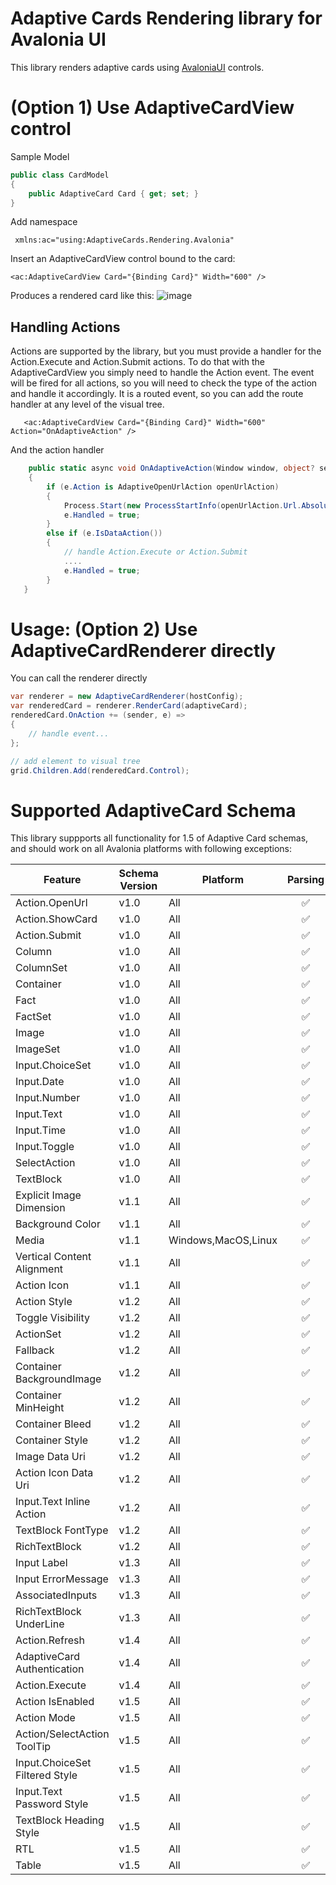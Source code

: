 # Adaptive Cards Rendering library for Avalonia UI
This library renders adaptive cards using [AvaloniaUI](https://avaloniaui.net/) controls.

# (Option 1) Use AdaptiveCardView control
Sample Model
```c#
public class CardModel
{
    public AdaptiveCard Card { get; set; }
}
```

Add namespace 
```xaml
 xmlns:ac="using:AdaptiveCards.Rendering.Avalonia"
```

Insert an AdaptiveCardView control bound to the card:
```xaml
<ac:AdaptiveCardView Card="{Binding Card}" Width="600" />
```

Produces a rendered card like this:
![image](https://github.com/tomlm/AdaptiveCards.Rendering.Avalonia/assets/17789481/0fb78aec-0b8b-4453-9ed4-39a511f6f6f2)

## Handling Actions
Actions are supported by the library, but you must provide a handler for the Action.Execute and Action.Submit actions.  To do that with the AdaptiveCardView 
you simply need to handle the Action event.  The event will be fired for all actions, so you will need to check the type of the action and handle it accordingly.
It is a routed event, so you can add the route handler at any level of the visual tree.

```xaml
   <ac:AdaptiveCardView Card="{Binding Card}" Width="600" Action="OnAdaptiveAction" />
```

And the action handler
```c#
    public static async void OnAdaptiveAction(Window window, object? sender, RoutedAdaptiveActionEventArgs e)
    {
        if (e.Action is AdaptiveOpenUrlAction openUrlAction)
        {
            Process.Start(new ProcessStartInfo(openUrlAction.Url.AbsoluteUri) { UseShellExecute = true });
            e.Handled = true;
        }
        else if (e.IsDataAction())
        {
            // handle Action.Execute or Action.Submit
            ....
            e.Handled = true;
        }
   }
```

# Usage: (Option 2) Use AdaptiveCardRenderer directly 
You can call the renderer directly
```c#
var renderer = new AdaptiveCardRenderer(hostConfig);
var renderedCard = renderer.RenderCard(adaptiveCard);
renderedCard.OnAction += (sender, e) =>
{
    // handle event...
};

// add element to visual tree
grid.Children.Add(renderedCard.Control);
```

# Supported AdaptiveCard Schema
This library suppports all functionality for 1.5 of Adaptive Card schemas, and should work on all Avalonia platforms with following exceptions:

|Feature|Schema Version|Platform|Parsing|Rendering|
|---|---|---|:---:|:---:|
|Action.OpenUrl|v1.0|All| :white_check_mark: | :white_check_mark:|
|Action.ShowCard|v1.0|All| :white_check_mark: | :white_check_mark:|
|Action.Submit|v1.0|All| :white_check_mark: | :white_check_mark:|
|Column|v1.0|All| :white_check_mark: | :white_check_mark:|
|ColumnSet|v1.0|All| :white_check_mark: | :white_check_mark:|
|Container|v1.0|All| :white_check_mark: | :white_check_mark:|
|Fact|v1.0|All| :white_check_mark: | :white_check_mark:|
|FactSet|v1.0|All| :white_check_mark: | :white_check_mark:|
|Image|v1.0|All| :white_check_mark: | :white_check_mark:|
|ImageSet|v1.0|All| :white_check_mark: | :white_check_mark:|
|Input.ChoiceSet|v1.0|All| :white_check_mark: | :white_check_mark:|
|Input.Date|v1.0|All| :white_check_mark: | :white_check_mark:|
|Input.Number|v1.0|All| :white_check_mark: | :white_check_mark:|
|Input.Text|v1.0|All| :white_check_mark: | :white_check_mark:|
|Input.Time|v1.0|All| :white_check_mark: | :white_check_mark:|
|Input.Toggle|v1.0|All| :white_check_mark: | :white_check_mark:|
|SelectAction|v1.0|All| :white_check_mark: | :white_check_mark:|
|TextBlock|v1.0|All| :white_check_mark: | :white_check_mark:|
|Explicit Image Dimension|v1.1|All| :white_check_mark: | :white_check_mark:|
|Background Color|v1.1|All| :white_check_mark: | :white_check_mark:|
|Media|v1.1|Windows,MacOS,Linux| :white_check_mark: | :white_check_mark: |
|Vertical Content Alignment|v1.1|All| :white_check_mark: | :white_check_mark:|
|Action Icon|v1.1|All| :white_check_mark: | :white_check_mark:|
|Action Style|v1.2|All| :white_check_mark: | :white_check_mark:|
|Toggle Visibility|v1.2|All| :white_check_mark: | :white_check_mark:|
|ActionSet|v1.2|All| :white_check_mark: | :white_check_mark:|
|Fallback|v1.2|All| :white_check_mark: | :white_check_mark:|
|Container BackgroundImage|v1.2|All| :white_check_mark: | :white_check_mark:|
|Container MinHeight|v1.2|All| :white_check_mark: | :white_check_mark:|
|Container Bleed|v1.2|All| :white_check_mark: | :white_check_mark:|
|Container Style|v1.2|All| :white_check_mark: | :white_check_mark:|
|Image Data Uri|v1.2|All| :white_check_mark: | :white_check_mark:|
|Action Icon Data Uri|v1.2|All| :white_check_mark: | :white_check_mark:|
|Input.Text Inline Action|v1.2|All| :white_check_mark: | :white_check_mark:|
|TextBlock FontType|v1.2|All| :white_check_mark: | :white_check_mark:|
|RichTextBlock|v1.2|All| :white_check_mark: | :white_check_mark:|
|Input Label|v1.3|All| :white_check_mark: | :white_check_mark:|
|Input ErrorMessage|v1.3|All| :white_check_mark: | :white_check_mark:|
|AssociatedInputs|v1.3|All| :white_check_mark: | :white_check_mark:|
|RichTextBlock UnderLine|v1.3|All| :white_check_mark: | :white_check_mark:|
|Action.Refresh|v1.4|All| :white_check_mark: | :white_check_mark:|
|AdaptiveCard Authentication|v1.4|All| :white_check_mark: | :white_check_mark:|
|Action.Execute|v1.4|All| :white_check_mark: | :white_check_mark:|
|Action IsEnabled|v1.5|All| :white_check_mark: | :white_check_mark:|
|Action Mode|v1.5|All| :white_check_mark: | :white_check_mark:|
|Action/SelectAction ToolTip|v1.5|All| :white_check_mark: | :white_check_mark:|
|Input.ChoiceSet Filtered Style |v1.5|All| :white_check_mark: | :white_check_mark:|
|Input.Text Password Style |v1.5|All| :white_check_mark: | :white_check_mark:|
|TextBlock Heading Style|v1.5|All| :white_check_mark: | :white_check_mark:|
|RTL |v1.5|All| :white_check_mark: | :white_check_mark:|
|Table |v1.5|All| :white_check_mark: | :white_check_mark:|



